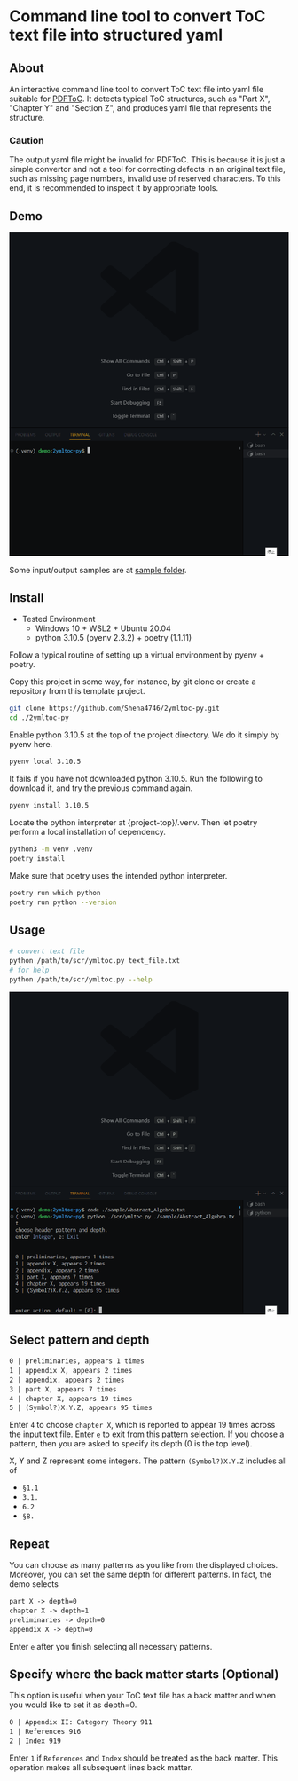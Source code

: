 # Command line tool to convert ToC text file into structured yaml

## About

An interactive command line tool to convert ToC text file into yaml file suitable for [PDFToC](https://github.com/osanshouo/pdftoc-rs).
It detects typical ToC structures, such as "Part X", "Chapter Y" and "Section Z", and produces yaml file that represents the structure.

### **Caution**

The output yaml file might be invalid for PDFToC.
This is because it is just a simple convertor and not a tool for correcting defects in an original text file, such as missing page numbers, invalid use of reserved characters. To this end, it is recommended to inspect it by appropriate tools.

## Demo

<img src="sample/demo.gif" width="600">

Some input/output samples are at [sample folder](/sample/).

## Install

- Tested Environment
  - Windows 10 + WSL2 + Ubuntu 20.04
  - python 3.10.5 (pyenv 2.3.2) + poetry (1.1.11)

Follow a typical routine of setting up a virtual environment by pyenv + poetry.

Copy this project in some way, for instance, by git clone or create a repository from this template project.

```bash
git clone https://github.com/Shena4746/2ymltoc-py.git
cd ./2ymltoc-py
```

Enable python 3.10.5 at the top of the project directory. We do it simply by pyenv here.

```bash
pyenv local 3.10.5
```

It fails if you have not downloaded python 3.10.5. Run the following to download it, and try the previous command again.

```bash
pyenv install 3.10.5
```

Locate the python interpreter at {project-top}/.venv. Then let poetry perform a local installation of dependency.

```bash
python3 -m venv .venv
poetry install
```

Make sure that poetry uses the intended python interpreter.

```bash
poetry run which python
poetry run python --version
```

## Usage

```bash
# convert text file
python /path/to/scr/ymltoc.py text_file.txt
# for help
python /path/to/scr/ymltoc.py --help
```

<img src="sample/demo_interactive.gif" width="600">

## Select pattern and depth

```txt
0 | preliminaries, appears 1 times
1 | appendix X, appears 2 times
2 | appendix, appears 2 times
3 | part X, appears 7 times
4 | chapter X, appears 19 times
5 | (Symbol?)X.Y.Z, appears 95 times
```

Enter `4` to choose `chapter X`, which is reported to appear 19 times across the input text file.
Enter `e` to exit from this pattern selection.
If you choose a pattern, then you are asked to specify its depth (0 is the top level).

X, Y and Z represent some integers.
The pattern `(Symbol?)X.Y.Z` includes all of

- `§1.1`
- `3.1.`
- `6.2`
- `§8.`

## Repeat

You can choose as many patterns as you like from the displayed choices.
Moreover, you can set the same depth for different patterns.
In fact, the demo selects

```txt
part X -> depth=0
chapter X -> depth=1
preliminaries -> depth=0
appendix X -> depth=0
```

Enter `e` after you finish selecting all necessary patterns.

## Specify where the back matter starts (Optional)

This option is useful when your ToC text file has a back matter and when you would like to set it as depth=0.

```txt
0 | Appendix II: Category Theory 911
1 | References 916
2 | Index 919
```

Enter `1` if `References` and `Index` should be treated as the back matter.
This operation makes all subsequent lines back matter.
